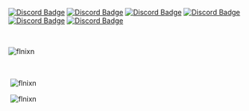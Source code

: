 [![Discord Badge](https://img.shields.io/badge/Discord-7289DA?style=for-the-badge&logo=discord&logoColor=white)](https://discord.com/users/876410490660741151)
[![Discord Badge](https://img.shields.io/badge/Discord-7289DA?style=for-the-badge&logo=discord&logoColor=white)](https://discord.com/users/876410490660741151)
[![Discord Badge](https://img.shields.io/badge/Discord-7289DA?style=for-the-badge&logo=discord&logoColor=white)](https://discord.com/users/876410490660741151)
[![Discord Badge](https://img.shields.io/badge/Discord-7289DA?style=for-the-badge&logo=discord&logoColor=white)](https://discord.com/users/876410490660741151)
[![Discord Badge](https://img.shields.io/badge/Discord-7289DA?style=for-the-badge&logo=discord&logoColor=white)](https://discord.com/users/876410490660741151)
[![Discord Badge](https://img.shields.io/badge/Discord-7289DA?style=for-the-badge&logo=discord&logoColor=white)](https://discord.com/users/876410490660741151)

&nbsp;
<p align="left"> <img src="https://komarev.com/ghpvc/?username=flnixn&label=Profile%20views&color=0e75b6&style=flat" alt="flnixn" /> </p>
&nbsp;

<p>&nbsp;<img align="center" src="https://github-readme-stats.vercel.app/api?username=flnixn&show_icons=true&theme=dark" alt="flnixn" /></p>
<p>&nbsp;<img align="center" src="https://github-readme-stats.vercel.app/api/top-langs/?username=flnixn&show_icons=true&theme=dark" alt="flnixn" /></p>
